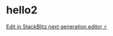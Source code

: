 # hello2

[Edit in StackBlitz next generation editor ⚡️](https://stackblitz.com/~/github.com/sylvia-barick/hello2)